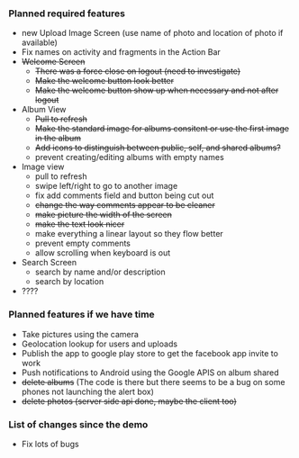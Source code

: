 ### Planned required features  
- new Upload Image Screen (use name of photo and location of photo if available)
- Fix names on activity and fragments in the Action Bar
- ~~Welcome Screen~~
  - ~~There was a force close on logout (need to investigate)~~
  - ~~Make the welcome button look better~~
  - ~~Make the welcome button show up when necessary and not after logout~~
- Album View
  - ~~Pull to refresh~~
  - ~~Make the standard image for albums consitent or use the first image in the album~~
  - ~~Add icons to distinguish between public, self, and shared albums?~~
  - prevent creating/editing albums with empty names
- Image view
  - pull to refresh
  - swipe left/right to go to another image
  - fix add comments field and button being cut out
  - ~~change the way comments appear to be cleaner~~
  - ~~make picture the width of the screen~~
  - ~~make the text look nicer~~
  - make everything a linear layout so they flow better
  - prevent empty comments
  - allow scrolling when keyboard is out
- Search Screen
  - search by name and/or description
  - search by location
- ????


### Planned features if we have time 
- Take pictures using the camera
- Geolocation lookup for users and uploads
- Publish the app to google play store to get the facebook app invite to work
- Push notifications to Android using the Google APIS on album shared
- ~~delete albums~~ (The code is there but there seems to be a bug on some phones not launching the alert box)
- ~~delete photos (server side api done, maybe the client too)~~


### List of changes since the demo  
- Fix lots of bugs
